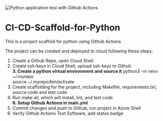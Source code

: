 ![Python application test with Github Actions](https://github.com/yueyang0115/CI-CD-Scaffold-for-Python/workflows/Python%20application%20test%20with%20Github%20Actions/badge.svg)

# CI-CD-Scaffold-for-Python
This is a project scaffold for python using Github Actions  

The project can be created and deployed to cloud following these steps:  
1. Create a Github Repo, open Cloud Shell  
2. Create ssh-keys in Cloud Shell, upload ssh-keys to Github  
**3. Create a python virtual environment and source it**
   python3 -m venv ~/.myrepo  
   source ~/.myrepo/bin/activate  
4. Create scaffolding for the project, including Makefile, requirements.txt, source code and test code  
5. Run make all, which will install, lint, and test code  
**6. Setup Github Actions in main.yml**
7. Commit changes and push to Github, run project in Azure Shell
8. Verify Github Actions Test Software, add status badge


